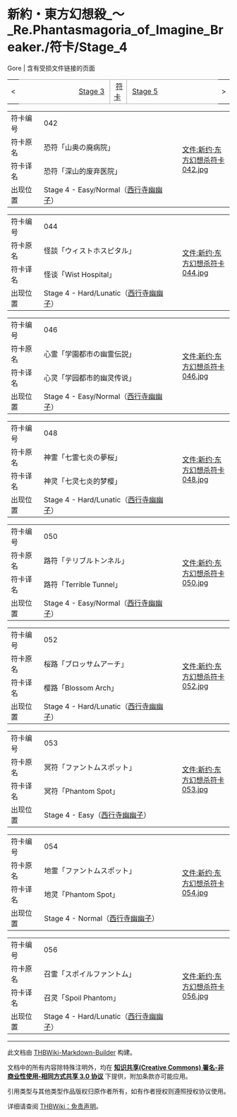 # 新約・東方幻想殺_～_Re.Phantasmagoria_of_Imagine_Breaker./符卡/Stage_4

<!-- source html: G:\repos\THBWiki-Markdown-Builder\THBWikiMarkdown\Temp\main\a\a3\ns0%3A%E6%96%B0%E7%B4%84%E3%83%BB%E6%9D%B1%E6%96%B9%E5%B9%BB%E6%83%B3%E6%AE%BA_%EF%BD%9E_Re%2EPhantasmagoria_of_Imagine_Breaker%2E%2F%E7%AC%A6%E5%8D%A1%2FStage_4.html -->

Gore | 含有受损文件链接的页面

<center>

<table>
<tbody><tr>
<td>&lt;
</td>
<td style="border-top: 1px solid #aaaaaa; border-bottom: 1px solid #aaaaaa; width: 50%; text-align: right"><a href="./新約・東方幻想殺_～_Re.Phantasmagoria_of_Imagine_Breaker.-符卡-Stage_3.md" title="新約・東方幻想殺 ～ Re.Phantasmagoria of Imagine Breaker./符卡/Stage 3">Stage 3</a>&#160;
</td>
<td style="text-align: center; border-left: 1px solid #aaaaaa; border-right: 1px solid #aaaaaa; border-top: 1px solid #aaaaaa; border-bottom: 1px solid #aaaaaa;">&#160;<a href="./新約・東方幻想殺_～_Re.Phantasmagoria_of_Imagine_Breaker.-符卡.md" title="新約・東方幻想殺 ～ Re.Phantasmagoria of Imagine Breaker./符卡">符卡</a>&#160;
</td>
<td style="border-top: 1px solid #aaaaaa; border-bottom: 1px solid #aaaaaa; width: 50%; text-align: left">&#160;<a href="./新約・東方幻想殺_～_Re.Phantasmagoria_of_Imagine_Breaker.-符卡-Stage_5.md" title="新約・東方幻想殺 ～ Re.Phantasmagoria of Imagine Breaker./符卡/Stage 5">Stage 5</a>
</td>
<td>&gt;
</td></tr></tbody></table>

  
</center>
  
  

  


<table>
<tbody><tr><td width="80">符卡编号</td><td width="400">042</td><td rowspan="4" width="120"><a href="/index.php?title=%E7%89%B9%E6%AE%8A:%E4%B8%8A%E4%BC%A0%E6%96%87%E4%BB%B6&amp;wpDestFile=%E6%96%B0%E7%BA%A6%C2%B7%E4%B8%9C%E6%96%B9%E5%B9%BB%E6%83%B3%E6%9D%80%E7%AC%A6%E5%8D%A1042.jpg" class="new" title="文件:新约·东方幻想杀符卡042.jpg">文件:新约·东方幻想杀符卡042.jpg</a></td></tr>
<tr><td>符卡原名</td><td>恐符「山奥の廃病院」</td></tr><tr><td>符卡译名</td><td>恐符「深山的废弃医院」</td></tr><tr><td>出现位置</td><td>Stage 4 - Easy/Normal（<a href="./西行寺幽幽子.md" title="西行寺幽幽子">西行寺幽幽子</a>）</td></tr></tbody></table>



<table>
<tbody><tr><td width="80">符卡编号</td><td width="400">044</td><td rowspan="4" width="120"><a href="/index.php?title=%E7%89%B9%E6%AE%8A:%E4%B8%8A%E4%BC%A0%E6%96%87%E4%BB%B6&amp;wpDestFile=%E6%96%B0%E7%BA%A6%C2%B7%E4%B8%9C%E6%96%B9%E5%B9%BB%E6%83%B3%E6%9D%80%E7%AC%A6%E5%8D%A1044.jpg" class="new" title="文件:新约·东方幻想杀符卡044.jpg">文件:新约·东方幻想杀符卡044.jpg</a></td></tr>
<tr><td>符卡原名</td><td>怪談「ウィストホスピタル」</td></tr><tr><td>符卡译名</td><td>怪谈「Wist Hospital」</td></tr><tr><td>出现位置</td><td>Stage 4 - Hard/Lunatic（<a href="./西行寺幽幽子.md" title="西行寺幽幽子">西行寺幽幽子</a>）</td></tr></tbody></table>



<table>
<tbody><tr><td width="80">符卡编号</td><td width="400">046</td><td rowspan="4" width="120"><a href="/index.php?title=%E7%89%B9%E6%AE%8A:%E4%B8%8A%E4%BC%A0%E6%96%87%E4%BB%B6&amp;wpDestFile=%E6%96%B0%E7%BA%A6%C2%B7%E4%B8%9C%E6%96%B9%E5%B9%BB%E6%83%B3%E6%9D%80%E7%AC%A6%E5%8D%A1046.jpg" class="new" title="文件:新约·东方幻想杀符卡046.jpg">文件:新约·东方幻想杀符卡046.jpg</a></td></tr>
<tr><td>符卡原名</td><td>心霊「学園都市の幽霊伝説」</td></tr><tr><td>符卡译名</td><td>心灵「学园都市的幽灵传说」</td></tr><tr><td>出现位置</td><td>Stage 4 - Easy/Normal（<a href="./西行寺幽幽子.md" title="西行寺幽幽子">西行寺幽幽子</a>）</td></tr></tbody></table>



<table>
<tbody><tr><td width="80">符卡编号</td><td width="400">048</td><td rowspan="4" width="120"><a href="/index.php?title=%E7%89%B9%E6%AE%8A:%E4%B8%8A%E4%BC%A0%E6%96%87%E4%BB%B6&amp;wpDestFile=%E6%96%B0%E7%BA%A6%C2%B7%E4%B8%9C%E6%96%B9%E5%B9%BB%E6%83%B3%E6%9D%80%E7%AC%A6%E5%8D%A1048.jpg" class="new" title="文件:新约·东方幻想杀符卡048.jpg">文件:新约·东方幻想杀符卡048.jpg</a></td></tr>
<tr><td>符卡原名</td><td>神霊「七霊七炎の夢桜」</td></tr><tr><td>符卡译名</td><td>神灵「七灵七炎的梦樱」</td></tr><tr><td>出现位置</td><td>Stage 4 - Hard/Lunatic（<a href="./西行寺幽幽子.md" title="西行寺幽幽子">西行寺幽幽子</a>）</td></tr></tbody></table>



<table>
<tbody><tr><td width="80">符卡编号</td><td width="400">050</td><td rowspan="4" width="120"><a href="/index.php?title=%E7%89%B9%E6%AE%8A:%E4%B8%8A%E4%BC%A0%E6%96%87%E4%BB%B6&amp;wpDestFile=%E6%96%B0%E7%BA%A6%C2%B7%E4%B8%9C%E6%96%B9%E5%B9%BB%E6%83%B3%E6%9D%80%E7%AC%A6%E5%8D%A1050.jpg" class="new" title="文件:新约·东方幻想杀符卡050.jpg">文件:新约·东方幻想杀符卡050.jpg</a></td></tr>
<tr><td>符卡原名</td><td>路符「テリブルトンネル」</td></tr><tr><td>符卡译名</td><td>路符「Terrible Tunnel」</td></tr><tr><td>出现位置</td><td>Stage 4 - Easy/Normal（<a href="./西行寺幽幽子.md" title="西行寺幽幽子">西行寺幽幽子</a>）</td></tr></tbody></table>



<table>
<tbody><tr><td width="80">符卡编号</td><td width="400">052</td><td rowspan="4" width="120"><a href="/index.php?title=%E7%89%B9%E6%AE%8A:%E4%B8%8A%E4%BC%A0%E6%96%87%E4%BB%B6&amp;wpDestFile=%E6%96%B0%E7%BA%A6%C2%B7%E4%B8%9C%E6%96%B9%E5%B9%BB%E6%83%B3%E6%9D%80%E7%AC%A6%E5%8D%A1052.jpg" class="new" title="文件:新约·东方幻想杀符卡052.jpg">文件:新约·东方幻想杀符卡052.jpg</a></td></tr>
<tr><td>符卡原名</td><td>桜路「ブロッサムアーチ」</td></tr><tr><td>符卡译名</td><td>樱路「Blossom Arch」</td></tr><tr><td>出现位置</td><td>Stage 4 - Hard/Lunatic（<a href="./西行寺幽幽子.md" title="西行寺幽幽子">西行寺幽幽子</a>）</td></tr></tbody></table>



<table>
<tbody><tr><td width="80">符卡编号</td><td width="400">053</td><td rowspan="4" width="120"><a href="/index.php?title=%E7%89%B9%E6%AE%8A:%E4%B8%8A%E4%BC%A0%E6%96%87%E4%BB%B6&amp;wpDestFile=%E6%96%B0%E7%BA%A6%C2%B7%E4%B8%9C%E6%96%B9%E5%B9%BB%E6%83%B3%E6%9D%80%E7%AC%A6%E5%8D%A1053.jpg" class="new" title="文件:新约·东方幻想杀符卡053.jpg">文件:新约·东方幻想杀符卡053.jpg</a></td></tr>
<tr><td>符卡原名</td><td>冥符「ファントムスポット」</td></tr><tr><td>符卡译名</td><td>冥符「Phantom Spot」</td></tr><tr><td>出现位置</td><td>Stage 4 - Easy（<a href="./西行寺幽幽子.md" title="西行寺幽幽子">西行寺幽幽子</a>）</td></tr></tbody></table>



<table>
<tbody><tr><td width="80">符卡编号</td><td width="400">054</td><td rowspan="4" width="120"><a href="/index.php?title=%E7%89%B9%E6%AE%8A:%E4%B8%8A%E4%BC%A0%E6%96%87%E4%BB%B6&amp;wpDestFile=%E6%96%B0%E7%BA%A6%C2%B7%E4%B8%9C%E6%96%B9%E5%B9%BB%E6%83%B3%E6%9D%80%E7%AC%A6%E5%8D%A1054.jpg" class="new" title="文件:新约·东方幻想杀符卡054.jpg">文件:新约·东方幻想杀符卡054.jpg</a></td></tr>
<tr><td>符卡原名</td><td>地霊「ファントムスポット」</td></tr><tr><td>符卡译名</td><td>地灵「Phantom Spot」</td></tr><tr><td>出现位置</td><td>Stage 4 - Normal（<a href="./西行寺幽幽子.md" title="西行寺幽幽子">西行寺幽幽子</a>）</td></tr></tbody></table>



<table>
<tbody><tr><td width="80">符卡编号</td><td width="400">056</td><td rowspan="4" width="120"><a href="/index.php?title=%E7%89%B9%E6%AE%8A:%E4%B8%8A%E4%BC%A0%E6%96%87%E4%BB%B6&amp;wpDestFile=%E6%96%B0%E7%BA%A6%C2%B7%E4%B8%9C%E6%96%B9%E5%B9%BB%E6%83%B3%E6%9D%80%E7%AC%A6%E5%8D%A1056.jpg" class="new" title="文件:新约·东方幻想杀符卡056.jpg">文件:新约·东方幻想杀符卡056.jpg</a></td></tr>
<tr><td>符卡原名</td><td>召霊「スポイルファントム」</td></tr><tr><td>符卡译名</td><td>召灵「Spoil Phantom」</td></tr><tr><td>出现位置</td><td>Stage 4 - Hard/Lunatic（<a href="./西行寺幽幽子.md" title="西行寺幽幽子">西行寺幽幽子</a>）</td></tr></tbody></table>






---

此文档由 [THBWiki-Markdown-Builder](https://github.com/Delsin-Yu/THBWiki-Markdown-Builder) 构建。

文档中的所有内容除特殊注明外，均在 [**知识共享(Creative Commons) 署名-非商业性使用-相同方式共享 3.0 协议**](https://creativecommons.org/licenses/by-sa/3.0/deed.zh-hans) 下提供，附加条款亦可能应用。

引用类型与其他类型作品版权归原作者所有，如有作者授权则遵照授权协议使用。

详细请查阅 [THBWiki：免责声明](https://thbwiki.cc/THBWiki:%E5%85%8D%E8%B4%A3%E5%A3%B0%E6%98%8E)。

